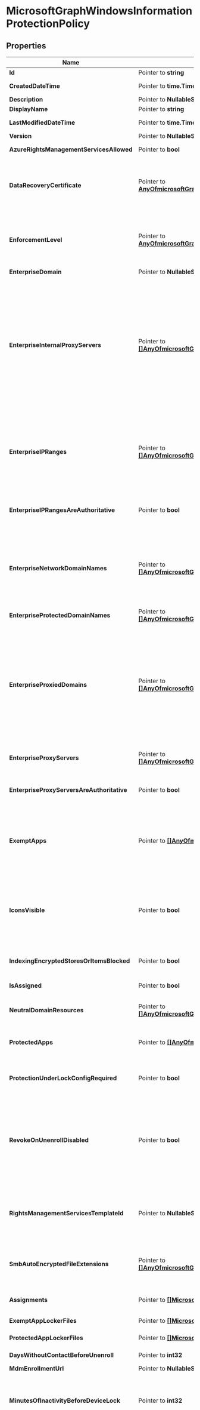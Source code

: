# MicrosoftGraphWindowsInformationProtectionPolicy

## Properties

Name | Type | Description | Notes
------------ | ------------- | ------------- | -------------
**Id** | Pointer to **string** | Read-only. | [optional] 
**CreatedDateTime** | Pointer to **time.Time** | The date and time the policy was created. | [optional] 
**Description** | Pointer to **NullableString** | The policy&#39;s description. | [optional] 
**DisplayName** | Pointer to **string** | Policy display name. | [optional] 
**LastModifiedDateTime** | Pointer to **time.Time** | Last time the policy was modified. | [optional] 
**Version** | Pointer to **NullableString** | Version of the entity. | [optional] 
**AzureRightsManagementServicesAllowed** | Pointer to **bool** | Specifies whether to allow Azure RMS encryption for WIP | [optional] 
**DataRecoveryCertificate** | Pointer to [**AnyOfmicrosoftGraphWindowsInformationProtectionDataRecoveryCertificate**](anyOf&lt;microsoft.graph.windowsInformationProtectionDataRecoveryCertificate&gt;.md) | Specifies a recovery certificate that can be used for data recovery of encrypted files. This is the same as the data recovery agent(DRA) certificate for encrypting file system(EFS) | [optional] 
**EnforcementLevel** | Pointer to [**AnyOfmicrosoftGraphWindowsInformationProtectionEnforcementLevel**](anyOf&lt;microsoft.graph.windowsInformationProtectionEnforcementLevel&gt;.md) | WIP enforcement level.See the Enum definition for supported values. Possible values are: noProtection, encryptAndAuditOnly, encryptAuditAndPrompt, encryptAuditAndBlock. | [optional] 
**EnterpriseDomain** | Pointer to **NullableString** | Primary enterprise domain | [optional] 
**EnterpriseInternalProxyServers** | Pointer to [**[]AnyOfmicrosoftGraphWindowsInformationProtectionResourceCollection**](AnyOfmicrosoftGraphWindowsInformationProtectionResourceCollection.md) | This is the comma-separated list of internal proxy servers. For example, &#39;157.54.14.28, 157.54.11.118, 10.202.14.167, 157.53.14.163, 157.69.210.59&#39;. These proxies have been configured by the admin to connect to specific resources on the Internet. They are considered to be enterprise network locations. The proxies are only leveraged in configuring the EnterpriseProxiedDomains policy to force traffic to the matched domains through these proxies | [optional] 
**EnterpriseIPRanges** | Pointer to [**[]AnyOfmicrosoftGraphWindowsInformationProtectionIPRangeCollection**](AnyOfmicrosoftGraphWindowsInformationProtectionIPRangeCollection.md) | Sets the enterprise IP ranges that define the computers in the enterprise network. Data that comes from those computers will be considered part of the enterprise and protected. These locations will be considered a safe destination for enterprise data to be shared to | [optional] 
**EnterpriseIPRangesAreAuthoritative** | Pointer to **bool** | Boolean value that tells the client to accept the configured list and not to use heuristics to attempt to find other subnets. Default is false | [optional] 
**EnterpriseNetworkDomainNames** | Pointer to [**[]AnyOfmicrosoftGraphWindowsInformationProtectionResourceCollection**](AnyOfmicrosoftGraphWindowsInformationProtectionResourceCollection.md) | This is the list of domains that comprise the boundaries of the enterprise. Data from one of these domains that is sent to a device will be considered enterprise data and protected These locations will be considered a safe destination for enterprise data to be shared to | [optional] 
**EnterpriseProtectedDomainNames** | Pointer to [**[]AnyOfmicrosoftGraphWindowsInformationProtectionResourceCollection**](AnyOfmicrosoftGraphWindowsInformationProtectionResourceCollection.md) | List of enterprise domains to be protected | [optional] 
**EnterpriseProxiedDomains** | Pointer to [**[]AnyOfmicrosoftGraphWindowsInformationProtectionProxiedDomainCollection**](AnyOfmicrosoftGraphWindowsInformationProtectionProxiedDomainCollection.md) | Contains a list of Enterprise resource domains hosted in the cloud that need to be protected. Connections to these resources are considered enterprise data. If a proxy is paired with a cloud resource, traffic to the cloud resource will be routed through the enterprise network via the denoted proxy server (on Port 80). A proxy server used for this purpose must also be configured using the EnterpriseInternalProxyServers policy | [optional] 
**EnterpriseProxyServers** | Pointer to [**[]AnyOfmicrosoftGraphWindowsInformationProtectionResourceCollection**](AnyOfmicrosoftGraphWindowsInformationProtectionResourceCollection.md) | This is a list of proxy servers. Any server not on this list is considered non-enterprise | [optional] 
**EnterpriseProxyServersAreAuthoritative** | Pointer to **bool** | Boolean value that tells the client to accept the configured list of proxies and not try to detect other work proxies. Default is false | [optional] 
**ExemptApps** | Pointer to [**[]AnyOfmicrosoftGraphWindowsInformationProtectionApp**](AnyOfmicrosoftGraphWindowsInformationProtectionApp.md) | Exempt applications can also access enterprise data, but the data handled by those applications are not protected. This is because some critical enterprise applications may have compatibility problems with encrypted data. | [optional] 
**IconsVisible** | Pointer to **bool** | Determines whether overlays are added to icons for WIP protected files in Explorer and enterprise only app tiles in the Start menu. Starting in Windows 10, version 1703 this setting also configures the visibility of the WIP icon in the title bar of a WIP-protected app | [optional] 
**IndexingEncryptedStoresOrItemsBlocked** | Pointer to **bool** | This switch is for the Windows Search Indexer, to allow or disallow indexing of items | [optional] 
**IsAssigned** | Pointer to **bool** | Indicates if the policy is deployed to any inclusion groups or not. | [optional] 
**NeutralDomainResources** | Pointer to [**[]AnyOfmicrosoftGraphWindowsInformationProtectionResourceCollection**](AnyOfmicrosoftGraphWindowsInformationProtectionResourceCollection.md) | List of domain names that can used for work or personal resource | [optional] 
**ProtectedApps** | Pointer to [**[]AnyOfmicrosoftGraphWindowsInformationProtectionApp**](AnyOfmicrosoftGraphWindowsInformationProtectionApp.md) | Protected applications can access enterprise data and the data handled by those applications are protected with encryption | [optional] 
**ProtectionUnderLockConfigRequired** | Pointer to **bool** | Specifies whether the protection under lock feature (also known as encrypt under pin) should be configured | [optional] 
**RevokeOnUnenrollDisabled** | Pointer to **bool** | This policy controls whether to revoke the WIP keys when a device unenrolls from the management service. If set to 1 (Don&#39;t revoke keys), the keys will not be revoked and the user will continue to have access to protected files after unenrollment. If the keys are not revoked, there will be no revoked file cleanup subsequently. | [optional] 
**RightsManagementServicesTemplateId** | Pointer to **NullableString** | TemplateID GUID to use for RMS encryption. The RMS template allows the IT admin to configure the details about who has access to RMS-protected file and how long they have access | [optional] 
**SmbAutoEncryptedFileExtensions** | Pointer to [**[]AnyOfmicrosoftGraphWindowsInformationProtectionResourceCollection**](AnyOfmicrosoftGraphWindowsInformationProtectionResourceCollection.md) | Specifies a list of file extensions, so that files with these extensions are encrypted when copying from an SMB share within the corporate boundary | [optional] 
**Assignments** | Pointer to [**[]MicrosoftGraphTargetedManagedAppPolicyAssignment**](MicrosoftGraphTargetedManagedAppPolicyAssignment.md) | Navigation property to list of security groups targeted for policy. | [optional] 
**ExemptAppLockerFiles** | Pointer to [**[]MicrosoftGraphWindowsInformationProtectionAppLockerFile**](MicrosoftGraphWindowsInformationProtectionAppLockerFile.md) | Another way to input exempt apps through xml files | [optional] 
**ProtectedAppLockerFiles** | Pointer to [**[]MicrosoftGraphWindowsInformationProtectionAppLockerFile**](MicrosoftGraphWindowsInformationProtectionAppLockerFile.md) | Another way to input protected apps through xml files | [optional] 
**DaysWithoutContactBeforeUnenroll** | Pointer to **int32** | Offline interval before app data is wiped (days) | [optional] 
**MdmEnrollmentUrl** | Pointer to **NullableString** | Enrollment url for the MDM | [optional] 
**MinutesOfInactivityBeforeDeviceLock** | Pointer to **int32** | Specifies the maximum amount of time (in minutes) allowed after the device is idle that will cause the device to become PIN or password locked.   Range is an integer X where 0 &lt;&#x3D; X &lt;&#x3D; 999. | [optional] 
**NumberOfPastPinsRemembered** | Pointer to **int32** | Integer value that specifies the number of past PINs that can be associated to a user account that can&#39;t be reused. The largest number you can configure for this policy setting is 50. The lowest number you can configure for this policy setting is 0. If this policy is set to 0, then storage of previous PINs is not required. This node was added in Windows 10, version 1511. Default is 0. | [optional] 
**PasswordMaximumAttemptCount** | Pointer to **int32** | The number of authentication failures allowed before the device will be wiped. A value of 0 disables device wipe functionality. Range is an integer X where 4 &lt;&#x3D; X &lt;&#x3D; 16 for desktop and 0 &lt;&#x3D; X &lt;&#x3D; 999 for mobile devices. | [optional] 
**PinExpirationDays** | Pointer to **int32** | Integer value specifies the period of time (in days) that a PIN can be used before the system requires the user to change it. The largest number you can configure for this policy setting is 730. The lowest number you can configure for this policy setting is 0. If this policy is set to 0, then the user&#39;s PIN will never expire. This node was added in Windows 10, version 1511. Default is 0. | [optional] 
**PinLowercaseLetters** | Pointer to [**AnyOfmicrosoftGraphWindowsInformationProtectionPinCharacterRequirements**](anyOf&lt;microsoft.graph.windowsInformationProtectionPinCharacterRequirements&gt;.md) | Integer value that configures the use of lowercase letters in the Windows Hello for Business PIN. Default is NotAllow. Possible values are: notAllow, requireAtLeastOne, allow. | [optional] 
**PinMinimumLength** | Pointer to **int32** | Integer value that sets the minimum number of characters required for the PIN. Default value is 4. The lowest number you can configure for this policy setting is 4. The largest number you can configure must be less than the number configured in the Maximum PIN length policy setting or the number 127, whichever is the lowest. | [optional] 
**PinSpecialCharacters** | Pointer to [**AnyOfmicrosoftGraphWindowsInformationProtectionPinCharacterRequirements**](anyOf&lt;microsoft.graph.windowsInformationProtectionPinCharacterRequirements&gt;.md) | Integer value that configures the use of special characters in the Windows Hello for Business PIN. Valid special characters for Windows Hello for Business PIN gestures include: ! &#39; # $ % &amp; &#39; ( )  + , - . / : ; &lt; &#x3D; &gt; ? @ [ / ] ^  &#x60; { | [optional] 
**PinUppercaseLetters** | Pointer to [**AnyOfmicrosoftGraphWindowsInformationProtectionPinCharacterRequirements**](anyOf&lt;microsoft.graph.windowsInformationProtectionPinCharacterRequirements&gt;.md) | Integer value that configures the use of uppercase letters in the Windows Hello for Business PIN. Default is NotAllow. Possible values are: notAllow, requireAtLeastOne, allow. | [optional] 
**RevokeOnMdmHandoffDisabled** | Pointer to **bool** | New property in RS2, pending documentation | [optional] 
**WindowsHelloForBusinessBlocked** | Pointer to **bool** | Boolean value that sets Windows Hello for Business as a method for signing into Windows. | [optional] 

## Methods

### NewMicrosoftGraphWindowsInformationProtectionPolicy

`func NewMicrosoftGraphWindowsInformationProtectionPolicy() *MicrosoftGraphWindowsInformationProtectionPolicy`

NewMicrosoftGraphWindowsInformationProtectionPolicy instantiates a new MicrosoftGraphWindowsInformationProtectionPolicy object
This constructor will assign default values to properties that have it defined,
and makes sure properties required by API are set, but the set of arguments
will change when the set of required properties is changed

### NewMicrosoftGraphWindowsInformationProtectionPolicyWithDefaults

`func NewMicrosoftGraphWindowsInformationProtectionPolicyWithDefaults() *MicrosoftGraphWindowsInformationProtectionPolicy`

NewMicrosoftGraphWindowsInformationProtectionPolicyWithDefaults instantiates a new MicrosoftGraphWindowsInformationProtectionPolicy object
This constructor will only assign default values to properties that have it defined,
but it doesn't guarantee that properties required by API are set

### GetId

`func (o *MicrosoftGraphWindowsInformationProtectionPolicy) GetId() string`

GetId returns the Id field if non-nil, zero value otherwise.

### GetIdOk

`func (o *MicrosoftGraphWindowsInformationProtectionPolicy) GetIdOk() (*string, bool)`

GetIdOk returns a tuple with the Id field if it's non-nil, zero value otherwise
and a boolean to check if the value has been set.

### SetId

`func (o *MicrosoftGraphWindowsInformationProtectionPolicy) SetId(v string)`

SetId sets Id field to given value.

### HasId

`func (o *MicrosoftGraphWindowsInformationProtectionPolicy) HasId() bool`

HasId returns a boolean if a field has been set.

### GetCreatedDateTime

`func (o *MicrosoftGraphWindowsInformationProtectionPolicy) GetCreatedDateTime() time.Time`

GetCreatedDateTime returns the CreatedDateTime field if non-nil, zero value otherwise.

### GetCreatedDateTimeOk

`func (o *MicrosoftGraphWindowsInformationProtectionPolicy) GetCreatedDateTimeOk() (*time.Time, bool)`

GetCreatedDateTimeOk returns a tuple with the CreatedDateTime field if it's non-nil, zero value otherwise
and a boolean to check if the value has been set.

### SetCreatedDateTime

`func (o *MicrosoftGraphWindowsInformationProtectionPolicy) SetCreatedDateTime(v time.Time)`

SetCreatedDateTime sets CreatedDateTime field to given value.

### HasCreatedDateTime

`func (o *MicrosoftGraphWindowsInformationProtectionPolicy) HasCreatedDateTime() bool`

HasCreatedDateTime returns a boolean if a field has been set.

### GetDescription

`func (o *MicrosoftGraphWindowsInformationProtectionPolicy) GetDescription() string`

GetDescription returns the Description field if non-nil, zero value otherwise.

### GetDescriptionOk

`func (o *MicrosoftGraphWindowsInformationProtectionPolicy) GetDescriptionOk() (*string, bool)`

GetDescriptionOk returns a tuple with the Description field if it's non-nil, zero value otherwise
and a boolean to check if the value has been set.

### SetDescription

`func (o *MicrosoftGraphWindowsInformationProtectionPolicy) SetDescription(v string)`

SetDescription sets Description field to given value.

### HasDescription

`func (o *MicrosoftGraphWindowsInformationProtectionPolicy) HasDescription() bool`

HasDescription returns a boolean if a field has been set.

### SetDescriptionNil

`func (o *MicrosoftGraphWindowsInformationProtectionPolicy) SetDescriptionNil(b bool)`

 SetDescriptionNil sets the value for Description to be an explicit nil

### UnsetDescription
`func (o *MicrosoftGraphWindowsInformationProtectionPolicy) UnsetDescription()`

UnsetDescription ensures that no value is present for Description, not even an explicit nil
### GetDisplayName

`func (o *MicrosoftGraphWindowsInformationProtectionPolicy) GetDisplayName() string`

GetDisplayName returns the DisplayName field if non-nil, zero value otherwise.

### GetDisplayNameOk

`func (o *MicrosoftGraphWindowsInformationProtectionPolicy) GetDisplayNameOk() (*string, bool)`

GetDisplayNameOk returns a tuple with the DisplayName field if it's non-nil, zero value otherwise
and a boolean to check if the value has been set.

### SetDisplayName

`func (o *MicrosoftGraphWindowsInformationProtectionPolicy) SetDisplayName(v string)`

SetDisplayName sets DisplayName field to given value.

### HasDisplayName

`func (o *MicrosoftGraphWindowsInformationProtectionPolicy) HasDisplayName() bool`

HasDisplayName returns a boolean if a field has been set.

### GetLastModifiedDateTime

`func (o *MicrosoftGraphWindowsInformationProtectionPolicy) GetLastModifiedDateTime() time.Time`

GetLastModifiedDateTime returns the LastModifiedDateTime field if non-nil, zero value otherwise.

### GetLastModifiedDateTimeOk

`func (o *MicrosoftGraphWindowsInformationProtectionPolicy) GetLastModifiedDateTimeOk() (*time.Time, bool)`

GetLastModifiedDateTimeOk returns a tuple with the LastModifiedDateTime field if it's non-nil, zero value otherwise
and a boolean to check if the value has been set.

### SetLastModifiedDateTime

`func (o *MicrosoftGraphWindowsInformationProtectionPolicy) SetLastModifiedDateTime(v time.Time)`

SetLastModifiedDateTime sets LastModifiedDateTime field to given value.

### HasLastModifiedDateTime

`func (o *MicrosoftGraphWindowsInformationProtectionPolicy) HasLastModifiedDateTime() bool`

HasLastModifiedDateTime returns a boolean if a field has been set.

### GetVersion

`func (o *MicrosoftGraphWindowsInformationProtectionPolicy) GetVersion() string`

GetVersion returns the Version field if non-nil, zero value otherwise.

### GetVersionOk

`func (o *MicrosoftGraphWindowsInformationProtectionPolicy) GetVersionOk() (*string, bool)`

GetVersionOk returns a tuple with the Version field if it's non-nil, zero value otherwise
and a boolean to check if the value has been set.

### SetVersion

`func (o *MicrosoftGraphWindowsInformationProtectionPolicy) SetVersion(v string)`

SetVersion sets Version field to given value.

### HasVersion

`func (o *MicrosoftGraphWindowsInformationProtectionPolicy) HasVersion() bool`

HasVersion returns a boolean if a field has been set.

### SetVersionNil

`func (o *MicrosoftGraphWindowsInformationProtectionPolicy) SetVersionNil(b bool)`

 SetVersionNil sets the value for Version to be an explicit nil

### UnsetVersion
`func (o *MicrosoftGraphWindowsInformationProtectionPolicy) UnsetVersion()`

UnsetVersion ensures that no value is present for Version, not even an explicit nil
### GetAzureRightsManagementServicesAllowed

`func (o *MicrosoftGraphWindowsInformationProtectionPolicy) GetAzureRightsManagementServicesAllowed() bool`

GetAzureRightsManagementServicesAllowed returns the AzureRightsManagementServicesAllowed field if non-nil, zero value otherwise.

### GetAzureRightsManagementServicesAllowedOk

`func (o *MicrosoftGraphWindowsInformationProtectionPolicy) GetAzureRightsManagementServicesAllowedOk() (*bool, bool)`

GetAzureRightsManagementServicesAllowedOk returns a tuple with the AzureRightsManagementServicesAllowed field if it's non-nil, zero value otherwise
and a boolean to check if the value has been set.

### SetAzureRightsManagementServicesAllowed

`func (o *MicrosoftGraphWindowsInformationProtectionPolicy) SetAzureRightsManagementServicesAllowed(v bool)`

SetAzureRightsManagementServicesAllowed sets AzureRightsManagementServicesAllowed field to given value.

### HasAzureRightsManagementServicesAllowed

`func (o *MicrosoftGraphWindowsInformationProtectionPolicy) HasAzureRightsManagementServicesAllowed() bool`

HasAzureRightsManagementServicesAllowed returns a boolean if a field has been set.

### GetDataRecoveryCertificate

`func (o *MicrosoftGraphWindowsInformationProtectionPolicy) GetDataRecoveryCertificate() AnyOfmicrosoftGraphWindowsInformationProtectionDataRecoveryCertificate`

GetDataRecoveryCertificate returns the DataRecoveryCertificate field if non-nil, zero value otherwise.

### GetDataRecoveryCertificateOk

`func (o *MicrosoftGraphWindowsInformationProtectionPolicy) GetDataRecoveryCertificateOk() (*AnyOfmicrosoftGraphWindowsInformationProtectionDataRecoveryCertificate, bool)`

GetDataRecoveryCertificateOk returns a tuple with the DataRecoveryCertificate field if it's non-nil, zero value otherwise
and a boolean to check if the value has been set.

### SetDataRecoveryCertificate

`func (o *MicrosoftGraphWindowsInformationProtectionPolicy) SetDataRecoveryCertificate(v AnyOfmicrosoftGraphWindowsInformationProtectionDataRecoveryCertificate)`

SetDataRecoveryCertificate sets DataRecoveryCertificate field to given value.

### HasDataRecoveryCertificate

`func (o *MicrosoftGraphWindowsInformationProtectionPolicy) HasDataRecoveryCertificate() bool`

HasDataRecoveryCertificate returns a boolean if a field has been set.

### SetDataRecoveryCertificateNil

`func (o *MicrosoftGraphWindowsInformationProtectionPolicy) SetDataRecoveryCertificateNil(b bool)`

 SetDataRecoveryCertificateNil sets the value for DataRecoveryCertificate to be an explicit nil

### UnsetDataRecoveryCertificate
`func (o *MicrosoftGraphWindowsInformationProtectionPolicy) UnsetDataRecoveryCertificate()`

UnsetDataRecoveryCertificate ensures that no value is present for DataRecoveryCertificate, not even an explicit nil
### GetEnforcementLevel

`func (o *MicrosoftGraphWindowsInformationProtectionPolicy) GetEnforcementLevel() AnyOfmicrosoftGraphWindowsInformationProtectionEnforcementLevel`

GetEnforcementLevel returns the EnforcementLevel field if non-nil, zero value otherwise.

### GetEnforcementLevelOk

`func (o *MicrosoftGraphWindowsInformationProtectionPolicy) GetEnforcementLevelOk() (*AnyOfmicrosoftGraphWindowsInformationProtectionEnforcementLevel, bool)`

GetEnforcementLevelOk returns a tuple with the EnforcementLevel field if it's non-nil, zero value otherwise
and a boolean to check if the value has been set.

### SetEnforcementLevel

`func (o *MicrosoftGraphWindowsInformationProtectionPolicy) SetEnforcementLevel(v AnyOfmicrosoftGraphWindowsInformationProtectionEnforcementLevel)`

SetEnforcementLevel sets EnforcementLevel field to given value.

### HasEnforcementLevel

`func (o *MicrosoftGraphWindowsInformationProtectionPolicy) HasEnforcementLevel() bool`

HasEnforcementLevel returns a boolean if a field has been set.

### SetEnforcementLevelNil

`func (o *MicrosoftGraphWindowsInformationProtectionPolicy) SetEnforcementLevelNil(b bool)`

 SetEnforcementLevelNil sets the value for EnforcementLevel to be an explicit nil

### UnsetEnforcementLevel
`func (o *MicrosoftGraphWindowsInformationProtectionPolicy) UnsetEnforcementLevel()`

UnsetEnforcementLevel ensures that no value is present for EnforcementLevel, not even an explicit nil
### GetEnterpriseDomain

`func (o *MicrosoftGraphWindowsInformationProtectionPolicy) GetEnterpriseDomain() string`

GetEnterpriseDomain returns the EnterpriseDomain field if non-nil, zero value otherwise.

### GetEnterpriseDomainOk

`func (o *MicrosoftGraphWindowsInformationProtectionPolicy) GetEnterpriseDomainOk() (*string, bool)`

GetEnterpriseDomainOk returns a tuple with the EnterpriseDomain field if it's non-nil, zero value otherwise
and a boolean to check if the value has been set.

### SetEnterpriseDomain

`func (o *MicrosoftGraphWindowsInformationProtectionPolicy) SetEnterpriseDomain(v string)`

SetEnterpriseDomain sets EnterpriseDomain field to given value.

### HasEnterpriseDomain

`func (o *MicrosoftGraphWindowsInformationProtectionPolicy) HasEnterpriseDomain() bool`

HasEnterpriseDomain returns a boolean if a field has been set.

### SetEnterpriseDomainNil

`func (o *MicrosoftGraphWindowsInformationProtectionPolicy) SetEnterpriseDomainNil(b bool)`

 SetEnterpriseDomainNil sets the value for EnterpriseDomain to be an explicit nil

### UnsetEnterpriseDomain
`func (o *MicrosoftGraphWindowsInformationProtectionPolicy) UnsetEnterpriseDomain()`

UnsetEnterpriseDomain ensures that no value is present for EnterpriseDomain, not even an explicit nil
### GetEnterpriseInternalProxyServers

`func (o *MicrosoftGraphWindowsInformationProtectionPolicy) GetEnterpriseInternalProxyServers() []*AnyOfmicrosoftGraphWindowsInformationProtectionResourceCollection`

GetEnterpriseInternalProxyServers returns the EnterpriseInternalProxyServers field if non-nil, zero value otherwise.

### GetEnterpriseInternalProxyServersOk

`func (o *MicrosoftGraphWindowsInformationProtectionPolicy) GetEnterpriseInternalProxyServersOk() (*[]*AnyOfmicrosoftGraphWindowsInformationProtectionResourceCollection, bool)`

GetEnterpriseInternalProxyServersOk returns a tuple with the EnterpriseInternalProxyServers field if it's non-nil, zero value otherwise
and a boolean to check if the value has been set.

### SetEnterpriseInternalProxyServers

`func (o *MicrosoftGraphWindowsInformationProtectionPolicy) SetEnterpriseInternalProxyServers(v []*AnyOfmicrosoftGraphWindowsInformationProtectionResourceCollection)`

SetEnterpriseInternalProxyServers sets EnterpriseInternalProxyServers field to given value.

### HasEnterpriseInternalProxyServers

`func (o *MicrosoftGraphWindowsInformationProtectionPolicy) HasEnterpriseInternalProxyServers() bool`

HasEnterpriseInternalProxyServers returns a boolean if a field has been set.

### GetEnterpriseIPRanges

`func (o *MicrosoftGraphWindowsInformationProtectionPolicy) GetEnterpriseIPRanges() []*AnyOfmicrosoftGraphWindowsInformationProtectionIPRangeCollection`

GetEnterpriseIPRanges returns the EnterpriseIPRanges field if non-nil, zero value otherwise.

### GetEnterpriseIPRangesOk

`func (o *MicrosoftGraphWindowsInformationProtectionPolicy) GetEnterpriseIPRangesOk() (*[]*AnyOfmicrosoftGraphWindowsInformationProtectionIPRangeCollection, bool)`

GetEnterpriseIPRangesOk returns a tuple with the EnterpriseIPRanges field if it's non-nil, zero value otherwise
and a boolean to check if the value has been set.

### SetEnterpriseIPRanges

`func (o *MicrosoftGraphWindowsInformationProtectionPolicy) SetEnterpriseIPRanges(v []*AnyOfmicrosoftGraphWindowsInformationProtectionIPRangeCollection)`

SetEnterpriseIPRanges sets EnterpriseIPRanges field to given value.

### HasEnterpriseIPRanges

`func (o *MicrosoftGraphWindowsInformationProtectionPolicy) HasEnterpriseIPRanges() bool`

HasEnterpriseIPRanges returns a boolean if a field has been set.

### GetEnterpriseIPRangesAreAuthoritative

`func (o *MicrosoftGraphWindowsInformationProtectionPolicy) GetEnterpriseIPRangesAreAuthoritative() bool`

GetEnterpriseIPRangesAreAuthoritative returns the EnterpriseIPRangesAreAuthoritative field if non-nil, zero value otherwise.

### GetEnterpriseIPRangesAreAuthoritativeOk

`func (o *MicrosoftGraphWindowsInformationProtectionPolicy) GetEnterpriseIPRangesAreAuthoritativeOk() (*bool, bool)`

GetEnterpriseIPRangesAreAuthoritativeOk returns a tuple with the EnterpriseIPRangesAreAuthoritative field if it's non-nil, zero value otherwise
and a boolean to check if the value has been set.

### SetEnterpriseIPRangesAreAuthoritative

`func (o *MicrosoftGraphWindowsInformationProtectionPolicy) SetEnterpriseIPRangesAreAuthoritative(v bool)`

SetEnterpriseIPRangesAreAuthoritative sets EnterpriseIPRangesAreAuthoritative field to given value.

### HasEnterpriseIPRangesAreAuthoritative

`func (o *MicrosoftGraphWindowsInformationProtectionPolicy) HasEnterpriseIPRangesAreAuthoritative() bool`

HasEnterpriseIPRangesAreAuthoritative returns a boolean if a field has been set.

### GetEnterpriseNetworkDomainNames

`func (o *MicrosoftGraphWindowsInformationProtectionPolicy) GetEnterpriseNetworkDomainNames() []*AnyOfmicrosoftGraphWindowsInformationProtectionResourceCollection`

GetEnterpriseNetworkDomainNames returns the EnterpriseNetworkDomainNames field if non-nil, zero value otherwise.

### GetEnterpriseNetworkDomainNamesOk

`func (o *MicrosoftGraphWindowsInformationProtectionPolicy) GetEnterpriseNetworkDomainNamesOk() (*[]*AnyOfmicrosoftGraphWindowsInformationProtectionResourceCollection, bool)`

GetEnterpriseNetworkDomainNamesOk returns a tuple with the EnterpriseNetworkDomainNames field if it's non-nil, zero value otherwise
and a boolean to check if the value has been set.

### SetEnterpriseNetworkDomainNames

`func (o *MicrosoftGraphWindowsInformationProtectionPolicy) SetEnterpriseNetworkDomainNames(v []*AnyOfmicrosoftGraphWindowsInformationProtectionResourceCollection)`

SetEnterpriseNetworkDomainNames sets EnterpriseNetworkDomainNames field to given value.

### HasEnterpriseNetworkDomainNames

`func (o *MicrosoftGraphWindowsInformationProtectionPolicy) HasEnterpriseNetworkDomainNames() bool`

HasEnterpriseNetworkDomainNames returns a boolean if a field has been set.

### GetEnterpriseProtectedDomainNames

`func (o *MicrosoftGraphWindowsInformationProtectionPolicy) GetEnterpriseProtectedDomainNames() []*AnyOfmicrosoftGraphWindowsInformationProtectionResourceCollection`

GetEnterpriseProtectedDomainNames returns the EnterpriseProtectedDomainNames field if non-nil, zero value otherwise.

### GetEnterpriseProtectedDomainNamesOk

`func (o *MicrosoftGraphWindowsInformationProtectionPolicy) GetEnterpriseProtectedDomainNamesOk() (*[]*AnyOfmicrosoftGraphWindowsInformationProtectionResourceCollection, bool)`

GetEnterpriseProtectedDomainNamesOk returns a tuple with the EnterpriseProtectedDomainNames field if it's non-nil, zero value otherwise
and a boolean to check if the value has been set.

### SetEnterpriseProtectedDomainNames

`func (o *MicrosoftGraphWindowsInformationProtectionPolicy) SetEnterpriseProtectedDomainNames(v []*AnyOfmicrosoftGraphWindowsInformationProtectionResourceCollection)`

SetEnterpriseProtectedDomainNames sets EnterpriseProtectedDomainNames field to given value.

### HasEnterpriseProtectedDomainNames

`func (o *MicrosoftGraphWindowsInformationProtectionPolicy) HasEnterpriseProtectedDomainNames() bool`

HasEnterpriseProtectedDomainNames returns a boolean if a field has been set.

### GetEnterpriseProxiedDomains

`func (o *MicrosoftGraphWindowsInformationProtectionPolicy) GetEnterpriseProxiedDomains() []*AnyOfmicrosoftGraphWindowsInformationProtectionProxiedDomainCollection`

GetEnterpriseProxiedDomains returns the EnterpriseProxiedDomains field if non-nil, zero value otherwise.

### GetEnterpriseProxiedDomainsOk

`func (o *MicrosoftGraphWindowsInformationProtectionPolicy) GetEnterpriseProxiedDomainsOk() (*[]*AnyOfmicrosoftGraphWindowsInformationProtectionProxiedDomainCollection, bool)`

GetEnterpriseProxiedDomainsOk returns a tuple with the EnterpriseProxiedDomains field if it's non-nil, zero value otherwise
and a boolean to check if the value has been set.

### SetEnterpriseProxiedDomains

`func (o *MicrosoftGraphWindowsInformationProtectionPolicy) SetEnterpriseProxiedDomains(v []*AnyOfmicrosoftGraphWindowsInformationProtectionProxiedDomainCollection)`

SetEnterpriseProxiedDomains sets EnterpriseProxiedDomains field to given value.

### HasEnterpriseProxiedDomains

`func (o *MicrosoftGraphWindowsInformationProtectionPolicy) HasEnterpriseProxiedDomains() bool`

HasEnterpriseProxiedDomains returns a boolean if a field has been set.

### GetEnterpriseProxyServers

`func (o *MicrosoftGraphWindowsInformationProtectionPolicy) GetEnterpriseProxyServers() []*AnyOfmicrosoftGraphWindowsInformationProtectionResourceCollection`

GetEnterpriseProxyServers returns the EnterpriseProxyServers field if non-nil, zero value otherwise.

### GetEnterpriseProxyServersOk

`func (o *MicrosoftGraphWindowsInformationProtectionPolicy) GetEnterpriseProxyServersOk() (*[]*AnyOfmicrosoftGraphWindowsInformationProtectionResourceCollection, bool)`

GetEnterpriseProxyServersOk returns a tuple with the EnterpriseProxyServers field if it's non-nil, zero value otherwise
and a boolean to check if the value has been set.

### SetEnterpriseProxyServers

`func (o *MicrosoftGraphWindowsInformationProtectionPolicy) SetEnterpriseProxyServers(v []*AnyOfmicrosoftGraphWindowsInformationProtectionResourceCollection)`

SetEnterpriseProxyServers sets EnterpriseProxyServers field to given value.

### HasEnterpriseProxyServers

`func (o *MicrosoftGraphWindowsInformationProtectionPolicy) HasEnterpriseProxyServers() bool`

HasEnterpriseProxyServers returns a boolean if a field has been set.

### GetEnterpriseProxyServersAreAuthoritative

`func (o *MicrosoftGraphWindowsInformationProtectionPolicy) GetEnterpriseProxyServersAreAuthoritative() bool`

GetEnterpriseProxyServersAreAuthoritative returns the EnterpriseProxyServersAreAuthoritative field if non-nil, zero value otherwise.

### GetEnterpriseProxyServersAreAuthoritativeOk

`func (o *MicrosoftGraphWindowsInformationProtectionPolicy) GetEnterpriseProxyServersAreAuthoritativeOk() (*bool, bool)`

GetEnterpriseProxyServersAreAuthoritativeOk returns a tuple with the EnterpriseProxyServersAreAuthoritative field if it's non-nil, zero value otherwise
and a boolean to check if the value has been set.

### SetEnterpriseProxyServersAreAuthoritative

`func (o *MicrosoftGraphWindowsInformationProtectionPolicy) SetEnterpriseProxyServersAreAuthoritative(v bool)`

SetEnterpriseProxyServersAreAuthoritative sets EnterpriseProxyServersAreAuthoritative field to given value.

### HasEnterpriseProxyServersAreAuthoritative

`func (o *MicrosoftGraphWindowsInformationProtectionPolicy) HasEnterpriseProxyServersAreAuthoritative() bool`

HasEnterpriseProxyServersAreAuthoritative returns a boolean if a field has been set.

### GetExemptApps

`func (o *MicrosoftGraphWindowsInformationProtectionPolicy) GetExemptApps() []*AnyOfmicrosoftGraphWindowsInformationProtectionApp`

GetExemptApps returns the ExemptApps field if non-nil, zero value otherwise.

### GetExemptAppsOk

`func (o *MicrosoftGraphWindowsInformationProtectionPolicy) GetExemptAppsOk() (*[]*AnyOfmicrosoftGraphWindowsInformationProtectionApp, bool)`

GetExemptAppsOk returns a tuple with the ExemptApps field if it's non-nil, zero value otherwise
and a boolean to check if the value has been set.

### SetExemptApps

`func (o *MicrosoftGraphWindowsInformationProtectionPolicy) SetExemptApps(v []*AnyOfmicrosoftGraphWindowsInformationProtectionApp)`

SetExemptApps sets ExemptApps field to given value.

### HasExemptApps

`func (o *MicrosoftGraphWindowsInformationProtectionPolicy) HasExemptApps() bool`

HasExemptApps returns a boolean if a field has been set.

### GetIconsVisible

`func (o *MicrosoftGraphWindowsInformationProtectionPolicy) GetIconsVisible() bool`

GetIconsVisible returns the IconsVisible field if non-nil, zero value otherwise.

### GetIconsVisibleOk

`func (o *MicrosoftGraphWindowsInformationProtectionPolicy) GetIconsVisibleOk() (*bool, bool)`

GetIconsVisibleOk returns a tuple with the IconsVisible field if it's non-nil, zero value otherwise
and a boolean to check if the value has been set.

### SetIconsVisible

`func (o *MicrosoftGraphWindowsInformationProtectionPolicy) SetIconsVisible(v bool)`

SetIconsVisible sets IconsVisible field to given value.

### HasIconsVisible

`func (o *MicrosoftGraphWindowsInformationProtectionPolicy) HasIconsVisible() bool`

HasIconsVisible returns a boolean if a field has been set.

### GetIndexingEncryptedStoresOrItemsBlocked

`func (o *MicrosoftGraphWindowsInformationProtectionPolicy) GetIndexingEncryptedStoresOrItemsBlocked() bool`

GetIndexingEncryptedStoresOrItemsBlocked returns the IndexingEncryptedStoresOrItemsBlocked field if non-nil, zero value otherwise.

### GetIndexingEncryptedStoresOrItemsBlockedOk

`func (o *MicrosoftGraphWindowsInformationProtectionPolicy) GetIndexingEncryptedStoresOrItemsBlockedOk() (*bool, bool)`

GetIndexingEncryptedStoresOrItemsBlockedOk returns a tuple with the IndexingEncryptedStoresOrItemsBlocked field if it's non-nil, zero value otherwise
and a boolean to check if the value has been set.

### SetIndexingEncryptedStoresOrItemsBlocked

`func (o *MicrosoftGraphWindowsInformationProtectionPolicy) SetIndexingEncryptedStoresOrItemsBlocked(v bool)`

SetIndexingEncryptedStoresOrItemsBlocked sets IndexingEncryptedStoresOrItemsBlocked field to given value.

### HasIndexingEncryptedStoresOrItemsBlocked

`func (o *MicrosoftGraphWindowsInformationProtectionPolicy) HasIndexingEncryptedStoresOrItemsBlocked() bool`

HasIndexingEncryptedStoresOrItemsBlocked returns a boolean if a field has been set.

### GetIsAssigned

`func (o *MicrosoftGraphWindowsInformationProtectionPolicy) GetIsAssigned() bool`

GetIsAssigned returns the IsAssigned field if non-nil, zero value otherwise.

### GetIsAssignedOk

`func (o *MicrosoftGraphWindowsInformationProtectionPolicy) GetIsAssignedOk() (*bool, bool)`

GetIsAssignedOk returns a tuple with the IsAssigned field if it's non-nil, zero value otherwise
and a boolean to check if the value has been set.

### SetIsAssigned

`func (o *MicrosoftGraphWindowsInformationProtectionPolicy) SetIsAssigned(v bool)`

SetIsAssigned sets IsAssigned field to given value.

### HasIsAssigned

`func (o *MicrosoftGraphWindowsInformationProtectionPolicy) HasIsAssigned() bool`

HasIsAssigned returns a boolean if a field has been set.

### GetNeutralDomainResources

`func (o *MicrosoftGraphWindowsInformationProtectionPolicy) GetNeutralDomainResources() []*AnyOfmicrosoftGraphWindowsInformationProtectionResourceCollection`

GetNeutralDomainResources returns the NeutralDomainResources field if non-nil, zero value otherwise.

### GetNeutralDomainResourcesOk

`func (o *MicrosoftGraphWindowsInformationProtectionPolicy) GetNeutralDomainResourcesOk() (*[]*AnyOfmicrosoftGraphWindowsInformationProtectionResourceCollection, bool)`

GetNeutralDomainResourcesOk returns a tuple with the NeutralDomainResources field if it's non-nil, zero value otherwise
and a boolean to check if the value has been set.

### SetNeutralDomainResources

`func (o *MicrosoftGraphWindowsInformationProtectionPolicy) SetNeutralDomainResources(v []*AnyOfmicrosoftGraphWindowsInformationProtectionResourceCollection)`

SetNeutralDomainResources sets NeutralDomainResources field to given value.

### HasNeutralDomainResources

`func (o *MicrosoftGraphWindowsInformationProtectionPolicy) HasNeutralDomainResources() bool`

HasNeutralDomainResources returns a boolean if a field has been set.

### GetProtectedApps

`func (o *MicrosoftGraphWindowsInformationProtectionPolicy) GetProtectedApps() []*AnyOfmicrosoftGraphWindowsInformationProtectionApp`

GetProtectedApps returns the ProtectedApps field if non-nil, zero value otherwise.

### GetProtectedAppsOk

`func (o *MicrosoftGraphWindowsInformationProtectionPolicy) GetProtectedAppsOk() (*[]*AnyOfmicrosoftGraphWindowsInformationProtectionApp, bool)`

GetProtectedAppsOk returns a tuple with the ProtectedApps field if it's non-nil, zero value otherwise
and a boolean to check if the value has been set.

### SetProtectedApps

`func (o *MicrosoftGraphWindowsInformationProtectionPolicy) SetProtectedApps(v []*AnyOfmicrosoftGraphWindowsInformationProtectionApp)`

SetProtectedApps sets ProtectedApps field to given value.

### HasProtectedApps

`func (o *MicrosoftGraphWindowsInformationProtectionPolicy) HasProtectedApps() bool`

HasProtectedApps returns a boolean if a field has been set.

### GetProtectionUnderLockConfigRequired

`func (o *MicrosoftGraphWindowsInformationProtectionPolicy) GetProtectionUnderLockConfigRequired() bool`

GetProtectionUnderLockConfigRequired returns the ProtectionUnderLockConfigRequired field if non-nil, zero value otherwise.

### GetProtectionUnderLockConfigRequiredOk

`func (o *MicrosoftGraphWindowsInformationProtectionPolicy) GetProtectionUnderLockConfigRequiredOk() (*bool, bool)`

GetProtectionUnderLockConfigRequiredOk returns a tuple with the ProtectionUnderLockConfigRequired field if it's non-nil, zero value otherwise
and a boolean to check if the value has been set.

### SetProtectionUnderLockConfigRequired

`func (o *MicrosoftGraphWindowsInformationProtectionPolicy) SetProtectionUnderLockConfigRequired(v bool)`

SetProtectionUnderLockConfigRequired sets ProtectionUnderLockConfigRequired field to given value.

### HasProtectionUnderLockConfigRequired

`func (o *MicrosoftGraphWindowsInformationProtectionPolicy) HasProtectionUnderLockConfigRequired() bool`

HasProtectionUnderLockConfigRequired returns a boolean if a field has been set.

### GetRevokeOnUnenrollDisabled

`func (o *MicrosoftGraphWindowsInformationProtectionPolicy) GetRevokeOnUnenrollDisabled() bool`

GetRevokeOnUnenrollDisabled returns the RevokeOnUnenrollDisabled field if non-nil, zero value otherwise.

### GetRevokeOnUnenrollDisabledOk

`func (o *MicrosoftGraphWindowsInformationProtectionPolicy) GetRevokeOnUnenrollDisabledOk() (*bool, bool)`

GetRevokeOnUnenrollDisabledOk returns a tuple with the RevokeOnUnenrollDisabled field if it's non-nil, zero value otherwise
and a boolean to check if the value has been set.

### SetRevokeOnUnenrollDisabled

`func (o *MicrosoftGraphWindowsInformationProtectionPolicy) SetRevokeOnUnenrollDisabled(v bool)`

SetRevokeOnUnenrollDisabled sets RevokeOnUnenrollDisabled field to given value.

### HasRevokeOnUnenrollDisabled

`func (o *MicrosoftGraphWindowsInformationProtectionPolicy) HasRevokeOnUnenrollDisabled() bool`

HasRevokeOnUnenrollDisabled returns a boolean if a field has been set.

### GetRightsManagementServicesTemplateId

`func (o *MicrosoftGraphWindowsInformationProtectionPolicy) GetRightsManagementServicesTemplateId() string`

GetRightsManagementServicesTemplateId returns the RightsManagementServicesTemplateId field if non-nil, zero value otherwise.

### GetRightsManagementServicesTemplateIdOk

`func (o *MicrosoftGraphWindowsInformationProtectionPolicy) GetRightsManagementServicesTemplateIdOk() (*string, bool)`

GetRightsManagementServicesTemplateIdOk returns a tuple with the RightsManagementServicesTemplateId field if it's non-nil, zero value otherwise
and a boolean to check if the value has been set.

### SetRightsManagementServicesTemplateId

`func (o *MicrosoftGraphWindowsInformationProtectionPolicy) SetRightsManagementServicesTemplateId(v string)`

SetRightsManagementServicesTemplateId sets RightsManagementServicesTemplateId field to given value.

### HasRightsManagementServicesTemplateId

`func (o *MicrosoftGraphWindowsInformationProtectionPolicy) HasRightsManagementServicesTemplateId() bool`

HasRightsManagementServicesTemplateId returns a boolean if a field has been set.

### SetRightsManagementServicesTemplateIdNil

`func (o *MicrosoftGraphWindowsInformationProtectionPolicy) SetRightsManagementServicesTemplateIdNil(b bool)`

 SetRightsManagementServicesTemplateIdNil sets the value for RightsManagementServicesTemplateId to be an explicit nil

### UnsetRightsManagementServicesTemplateId
`func (o *MicrosoftGraphWindowsInformationProtectionPolicy) UnsetRightsManagementServicesTemplateId()`

UnsetRightsManagementServicesTemplateId ensures that no value is present for RightsManagementServicesTemplateId, not even an explicit nil
### GetSmbAutoEncryptedFileExtensions

`func (o *MicrosoftGraphWindowsInformationProtectionPolicy) GetSmbAutoEncryptedFileExtensions() []*AnyOfmicrosoftGraphWindowsInformationProtectionResourceCollection`

GetSmbAutoEncryptedFileExtensions returns the SmbAutoEncryptedFileExtensions field if non-nil, zero value otherwise.

### GetSmbAutoEncryptedFileExtensionsOk

`func (o *MicrosoftGraphWindowsInformationProtectionPolicy) GetSmbAutoEncryptedFileExtensionsOk() (*[]*AnyOfmicrosoftGraphWindowsInformationProtectionResourceCollection, bool)`

GetSmbAutoEncryptedFileExtensionsOk returns a tuple with the SmbAutoEncryptedFileExtensions field if it's non-nil, zero value otherwise
and a boolean to check if the value has been set.

### SetSmbAutoEncryptedFileExtensions

`func (o *MicrosoftGraphWindowsInformationProtectionPolicy) SetSmbAutoEncryptedFileExtensions(v []*AnyOfmicrosoftGraphWindowsInformationProtectionResourceCollection)`

SetSmbAutoEncryptedFileExtensions sets SmbAutoEncryptedFileExtensions field to given value.

### HasSmbAutoEncryptedFileExtensions

`func (o *MicrosoftGraphWindowsInformationProtectionPolicy) HasSmbAutoEncryptedFileExtensions() bool`

HasSmbAutoEncryptedFileExtensions returns a boolean if a field has been set.

### GetAssignments

`func (o *MicrosoftGraphWindowsInformationProtectionPolicy) GetAssignments() []MicrosoftGraphTargetedManagedAppPolicyAssignment`

GetAssignments returns the Assignments field if non-nil, zero value otherwise.

### GetAssignmentsOk

`func (o *MicrosoftGraphWindowsInformationProtectionPolicy) GetAssignmentsOk() (*[]MicrosoftGraphTargetedManagedAppPolicyAssignment, bool)`

GetAssignmentsOk returns a tuple with the Assignments field if it's non-nil, zero value otherwise
and a boolean to check if the value has been set.

### SetAssignments

`func (o *MicrosoftGraphWindowsInformationProtectionPolicy) SetAssignments(v []MicrosoftGraphTargetedManagedAppPolicyAssignment)`

SetAssignments sets Assignments field to given value.

### HasAssignments

`func (o *MicrosoftGraphWindowsInformationProtectionPolicy) HasAssignments() bool`

HasAssignments returns a boolean if a field has been set.

### GetExemptAppLockerFiles

`func (o *MicrosoftGraphWindowsInformationProtectionPolicy) GetExemptAppLockerFiles() []MicrosoftGraphWindowsInformationProtectionAppLockerFile`

GetExemptAppLockerFiles returns the ExemptAppLockerFiles field if non-nil, zero value otherwise.

### GetExemptAppLockerFilesOk

`func (o *MicrosoftGraphWindowsInformationProtectionPolicy) GetExemptAppLockerFilesOk() (*[]MicrosoftGraphWindowsInformationProtectionAppLockerFile, bool)`

GetExemptAppLockerFilesOk returns a tuple with the ExemptAppLockerFiles field if it's non-nil, zero value otherwise
and a boolean to check if the value has been set.

### SetExemptAppLockerFiles

`func (o *MicrosoftGraphWindowsInformationProtectionPolicy) SetExemptAppLockerFiles(v []MicrosoftGraphWindowsInformationProtectionAppLockerFile)`

SetExemptAppLockerFiles sets ExemptAppLockerFiles field to given value.

### HasExemptAppLockerFiles

`func (o *MicrosoftGraphWindowsInformationProtectionPolicy) HasExemptAppLockerFiles() bool`

HasExemptAppLockerFiles returns a boolean if a field has been set.

### GetProtectedAppLockerFiles

`func (o *MicrosoftGraphWindowsInformationProtectionPolicy) GetProtectedAppLockerFiles() []MicrosoftGraphWindowsInformationProtectionAppLockerFile`

GetProtectedAppLockerFiles returns the ProtectedAppLockerFiles field if non-nil, zero value otherwise.

### GetProtectedAppLockerFilesOk

`func (o *MicrosoftGraphWindowsInformationProtectionPolicy) GetProtectedAppLockerFilesOk() (*[]MicrosoftGraphWindowsInformationProtectionAppLockerFile, bool)`

GetProtectedAppLockerFilesOk returns a tuple with the ProtectedAppLockerFiles field if it's non-nil, zero value otherwise
and a boolean to check if the value has been set.

### SetProtectedAppLockerFiles

`func (o *MicrosoftGraphWindowsInformationProtectionPolicy) SetProtectedAppLockerFiles(v []MicrosoftGraphWindowsInformationProtectionAppLockerFile)`

SetProtectedAppLockerFiles sets ProtectedAppLockerFiles field to given value.

### HasProtectedAppLockerFiles

`func (o *MicrosoftGraphWindowsInformationProtectionPolicy) HasProtectedAppLockerFiles() bool`

HasProtectedAppLockerFiles returns a boolean if a field has been set.

### GetDaysWithoutContactBeforeUnenroll

`func (o *MicrosoftGraphWindowsInformationProtectionPolicy) GetDaysWithoutContactBeforeUnenroll() int32`

GetDaysWithoutContactBeforeUnenroll returns the DaysWithoutContactBeforeUnenroll field if non-nil, zero value otherwise.

### GetDaysWithoutContactBeforeUnenrollOk

`func (o *MicrosoftGraphWindowsInformationProtectionPolicy) GetDaysWithoutContactBeforeUnenrollOk() (*int32, bool)`

GetDaysWithoutContactBeforeUnenrollOk returns a tuple with the DaysWithoutContactBeforeUnenroll field if it's non-nil, zero value otherwise
and a boolean to check if the value has been set.

### SetDaysWithoutContactBeforeUnenroll

`func (o *MicrosoftGraphWindowsInformationProtectionPolicy) SetDaysWithoutContactBeforeUnenroll(v int32)`

SetDaysWithoutContactBeforeUnenroll sets DaysWithoutContactBeforeUnenroll field to given value.

### HasDaysWithoutContactBeforeUnenroll

`func (o *MicrosoftGraphWindowsInformationProtectionPolicy) HasDaysWithoutContactBeforeUnenroll() bool`

HasDaysWithoutContactBeforeUnenroll returns a boolean if a field has been set.

### GetMdmEnrollmentUrl

`func (o *MicrosoftGraphWindowsInformationProtectionPolicy) GetMdmEnrollmentUrl() string`

GetMdmEnrollmentUrl returns the MdmEnrollmentUrl field if non-nil, zero value otherwise.

### GetMdmEnrollmentUrlOk

`func (o *MicrosoftGraphWindowsInformationProtectionPolicy) GetMdmEnrollmentUrlOk() (*string, bool)`

GetMdmEnrollmentUrlOk returns a tuple with the MdmEnrollmentUrl field if it's non-nil, zero value otherwise
and a boolean to check if the value has been set.

### SetMdmEnrollmentUrl

`func (o *MicrosoftGraphWindowsInformationProtectionPolicy) SetMdmEnrollmentUrl(v string)`

SetMdmEnrollmentUrl sets MdmEnrollmentUrl field to given value.

### HasMdmEnrollmentUrl

`func (o *MicrosoftGraphWindowsInformationProtectionPolicy) HasMdmEnrollmentUrl() bool`

HasMdmEnrollmentUrl returns a boolean if a field has been set.

### SetMdmEnrollmentUrlNil

`func (o *MicrosoftGraphWindowsInformationProtectionPolicy) SetMdmEnrollmentUrlNil(b bool)`

 SetMdmEnrollmentUrlNil sets the value for MdmEnrollmentUrl to be an explicit nil

### UnsetMdmEnrollmentUrl
`func (o *MicrosoftGraphWindowsInformationProtectionPolicy) UnsetMdmEnrollmentUrl()`

UnsetMdmEnrollmentUrl ensures that no value is present for MdmEnrollmentUrl, not even an explicit nil
### GetMinutesOfInactivityBeforeDeviceLock

`func (o *MicrosoftGraphWindowsInformationProtectionPolicy) GetMinutesOfInactivityBeforeDeviceLock() int32`

GetMinutesOfInactivityBeforeDeviceLock returns the MinutesOfInactivityBeforeDeviceLock field if non-nil, zero value otherwise.

### GetMinutesOfInactivityBeforeDeviceLockOk

`func (o *MicrosoftGraphWindowsInformationProtectionPolicy) GetMinutesOfInactivityBeforeDeviceLockOk() (*int32, bool)`

GetMinutesOfInactivityBeforeDeviceLockOk returns a tuple with the MinutesOfInactivityBeforeDeviceLock field if it's non-nil, zero value otherwise
and a boolean to check if the value has been set.

### SetMinutesOfInactivityBeforeDeviceLock

`func (o *MicrosoftGraphWindowsInformationProtectionPolicy) SetMinutesOfInactivityBeforeDeviceLock(v int32)`

SetMinutesOfInactivityBeforeDeviceLock sets MinutesOfInactivityBeforeDeviceLock field to given value.

### HasMinutesOfInactivityBeforeDeviceLock

`func (o *MicrosoftGraphWindowsInformationProtectionPolicy) HasMinutesOfInactivityBeforeDeviceLock() bool`

HasMinutesOfInactivityBeforeDeviceLock returns a boolean if a field has been set.

### GetNumberOfPastPinsRemembered

`func (o *MicrosoftGraphWindowsInformationProtectionPolicy) GetNumberOfPastPinsRemembered() int32`

GetNumberOfPastPinsRemembered returns the NumberOfPastPinsRemembered field if non-nil, zero value otherwise.

### GetNumberOfPastPinsRememberedOk

`func (o *MicrosoftGraphWindowsInformationProtectionPolicy) GetNumberOfPastPinsRememberedOk() (*int32, bool)`

GetNumberOfPastPinsRememberedOk returns a tuple with the NumberOfPastPinsRemembered field if it's non-nil, zero value otherwise
and a boolean to check if the value has been set.

### SetNumberOfPastPinsRemembered

`func (o *MicrosoftGraphWindowsInformationProtectionPolicy) SetNumberOfPastPinsRemembered(v int32)`

SetNumberOfPastPinsRemembered sets NumberOfPastPinsRemembered field to given value.

### HasNumberOfPastPinsRemembered

`func (o *MicrosoftGraphWindowsInformationProtectionPolicy) HasNumberOfPastPinsRemembered() bool`

HasNumberOfPastPinsRemembered returns a boolean if a field has been set.

### GetPasswordMaximumAttemptCount

`func (o *MicrosoftGraphWindowsInformationProtectionPolicy) GetPasswordMaximumAttemptCount() int32`

GetPasswordMaximumAttemptCount returns the PasswordMaximumAttemptCount field if non-nil, zero value otherwise.

### GetPasswordMaximumAttemptCountOk

`func (o *MicrosoftGraphWindowsInformationProtectionPolicy) GetPasswordMaximumAttemptCountOk() (*int32, bool)`

GetPasswordMaximumAttemptCountOk returns a tuple with the PasswordMaximumAttemptCount field if it's non-nil, zero value otherwise
and a boolean to check if the value has been set.

### SetPasswordMaximumAttemptCount

`func (o *MicrosoftGraphWindowsInformationProtectionPolicy) SetPasswordMaximumAttemptCount(v int32)`

SetPasswordMaximumAttemptCount sets PasswordMaximumAttemptCount field to given value.

### HasPasswordMaximumAttemptCount

`func (o *MicrosoftGraphWindowsInformationProtectionPolicy) HasPasswordMaximumAttemptCount() bool`

HasPasswordMaximumAttemptCount returns a boolean if a field has been set.

### GetPinExpirationDays

`func (o *MicrosoftGraphWindowsInformationProtectionPolicy) GetPinExpirationDays() int32`

GetPinExpirationDays returns the PinExpirationDays field if non-nil, zero value otherwise.

### GetPinExpirationDaysOk

`func (o *MicrosoftGraphWindowsInformationProtectionPolicy) GetPinExpirationDaysOk() (*int32, bool)`

GetPinExpirationDaysOk returns a tuple with the PinExpirationDays field if it's non-nil, zero value otherwise
and a boolean to check if the value has been set.

### SetPinExpirationDays

`func (o *MicrosoftGraphWindowsInformationProtectionPolicy) SetPinExpirationDays(v int32)`

SetPinExpirationDays sets PinExpirationDays field to given value.

### HasPinExpirationDays

`func (o *MicrosoftGraphWindowsInformationProtectionPolicy) HasPinExpirationDays() bool`

HasPinExpirationDays returns a boolean if a field has been set.

### GetPinLowercaseLetters

`func (o *MicrosoftGraphWindowsInformationProtectionPolicy) GetPinLowercaseLetters() AnyOfmicrosoftGraphWindowsInformationProtectionPinCharacterRequirements`

GetPinLowercaseLetters returns the PinLowercaseLetters field if non-nil, zero value otherwise.

### GetPinLowercaseLettersOk

`func (o *MicrosoftGraphWindowsInformationProtectionPolicy) GetPinLowercaseLettersOk() (*AnyOfmicrosoftGraphWindowsInformationProtectionPinCharacterRequirements, bool)`

GetPinLowercaseLettersOk returns a tuple with the PinLowercaseLetters field if it's non-nil, zero value otherwise
and a boolean to check if the value has been set.

### SetPinLowercaseLetters

`func (o *MicrosoftGraphWindowsInformationProtectionPolicy) SetPinLowercaseLetters(v AnyOfmicrosoftGraphWindowsInformationProtectionPinCharacterRequirements)`

SetPinLowercaseLetters sets PinLowercaseLetters field to given value.

### HasPinLowercaseLetters

`func (o *MicrosoftGraphWindowsInformationProtectionPolicy) HasPinLowercaseLetters() bool`

HasPinLowercaseLetters returns a boolean if a field has been set.

### SetPinLowercaseLettersNil

`func (o *MicrosoftGraphWindowsInformationProtectionPolicy) SetPinLowercaseLettersNil(b bool)`

 SetPinLowercaseLettersNil sets the value for PinLowercaseLetters to be an explicit nil

### UnsetPinLowercaseLetters
`func (o *MicrosoftGraphWindowsInformationProtectionPolicy) UnsetPinLowercaseLetters()`

UnsetPinLowercaseLetters ensures that no value is present for PinLowercaseLetters, not even an explicit nil
### GetPinMinimumLength

`func (o *MicrosoftGraphWindowsInformationProtectionPolicy) GetPinMinimumLength() int32`

GetPinMinimumLength returns the PinMinimumLength field if non-nil, zero value otherwise.

### GetPinMinimumLengthOk

`func (o *MicrosoftGraphWindowsInformationProtectionPolicy) GetPinMinimumLengthOk() (*int32, bool)`

GetPinMinimumLengthOk returns a tuple with the PinMinimumLength field if it's non-nil, zero value otherwise
and a boolean to check if the value has been set.

### SetPinMinimumLength

`func (o *MicrosoftGraphWindowsInformationProtectionPolicy) SetPinMinimumLength(v int32)`

SetPinMinimumLength sets PinMinimumLength field to given value.

### HasPinMinimumLength

`func (o *MicrosoftGraphWindowsInformationProtectionPolicy) HasPinMinimumLength() bool`

HasPinMinimumLength returns a boolean if a field has been set.

### GetPinSpecialCharacters

`func (o *MicrosoftGraphWindowsInformationProtectionPolicy) GetPinSpecialCharacters() AnyOfmicrosoftGraphWindowsInformationProtectionPinCharacterRequirements`

GetPinSpecialCharacters returns the PinSpecialCharacters field if non-nil, zero value otherwise.

### GetPinSpecialCharactersOk

`func (o *MicrosoftGraphWindowsInformationProtectionPolicy) GetPinSpecialCharactersOk() (*AnyOfmicrosoftGraphWindowsInformationProtectionPinCharacterRequirements, bool)`

GetPinSpecialCharactersOk returns a tuple with the PinSpecialCharacters field if it's non-nil, zero value otherwise
and a boolean to check if the value has been set.

### SetPinSpecialCharacters

`func (o *MicrosoftGraphWindowsInformationProtectionPolicy) SetPinSpecialCharacters(v AnyOfmicrosoftGraphWindowsInformationProtectionPinCharacterRequirements)`

SetPinSpecialCharacters sets PinSpecialCharacters field to given value.

### HasPinSpecialCharacters

`func (o *MicrosoftGraphWindowsInformationProtectionPolicy) HasPinSpecialCharacters() bool`

HasPinSpecialCharacters returns a boolean if a field has been set.

### SetPinSpecialCharactersNil

`func (o *MicrosoftGraphWindowsInformationProtectionPolicy) SetPinSpecialCharactersNil(b bool)`

 SetPinSpecialCharactersNil sets the value for PinSpecialCharacters to be an explicit nil

### UnsetPinSpecialCharacters
`func (o *MicrosoftGraphWindowsInformationProtectionPolicy) UnsetPinSpecialCharacters()`

UnsetPinSpecialCharacters ensures that no value is present for PinSpecialCharacters, not even an explicit nil
### GetPinUppercaseLetters

`func (o *MicrosoftGraphWindowsInformationProtectionPolicy) GetPinUppercaseLetters() AnyOfmicrosoftGraphWindowsInformationProtectionPinCharacterRequirements`

GetPinUppercaseLetters returns the PinUppercaseLetters field if non-nil, zero value otherwise.

### GetPinUppercaseLettersOk

`func (o *MicrosoftGraphWindowsInformationProtectionPolicy) GetPinUppercaseLettersOk() (*AnyOfmicrosoftGraphWindowsInformationProtectionPinCharacterRequirements, bool)`

GetPinUppercaseLettersOk returns a tuple with the PinUppercaseLetters field if it's non-nil, zero value otherwise
and a boolean to check if the value has been set.

### SetPinUppercaseLetters

`func (o *MicrosoftGraphWindowsInformationProtectionPolicy) SetPinUppercaseLetters(v AnyOfmicrosoftGraphWindowsInformationProtectionPinCharacterRequirements)`

SetPinUppercaseLetters sets PinUppercaseLetters field to given value.

### HasPinUppercaseLetters

`func (o *MicrosoftGraphWindowsInformationProtectionPolicy) HasPinUppercaseLetters() bool`

HasPinUppercaseLetters returns a boolean if a field has been set.

### SetPinUppercaseLettersNil

`func (o *MicrosoftGraphWindowsInformationProtectionPolicy) SetPinUppercaseLettersNil(b bool)`

 SetPinUppercaseLettersNil sets the value for PinUppercaseLetters to be an explicit nil

### UnsetPinUppercaseLetters
`func (o *MicrosoftGraphWindowsInformationProtectionPolicy) UnsetPinUppercaseLetters()`

UnsetPinUppercaseLetters ensures that no value is present for PinUppercaseLetters, not even an explicit nil
### GetRevokeOnMdmHandoffDisabled

`func (o *MicrosoftGraphWindowsInformationProtectionPolicy) GetRevokeOnMdmHandoffDisabled() bool`

GetRevokeOnMdmHandoffDisabled returns the RevokeOnMdmHandoffDisabled field if non-nil, zero value otherwise.

### GetRevokeOnMdmHandoffDisabledOk

`func (o *MicrosoftGraphWindowsInformationProtectionPolicy) GetRevokeOnMdmHandoffDisabledOk() (*bool, bool)`

GetRevokeOnMdmHandoffDisabledOk returns a tuple with the RevokeOnMdmHandoffDisabled field if it's non-nil, zero value otherwise
and a boolean to check if the value has been set.

### SetRevokeOnMdmHandoffDisabled

`func (o *MicrosoftGraphWindowsInformationProtectionPolicy) SetRevokeOnMdmHandoffDisabled(v bool)`

SetRevokeOnMdmHandoffDisabled sets RevokeOnMdmHandoffDisabled field to given value.

### HasRevokeOnMdmHandoffDisabled

`func (o *MicrosoftGraphWindowsInformationProtectionPolicy) HasRevokeOnMdmHandoffDisabled() bool`

HasRevokeOnMdmHandoffDisabled returns a boolean if a field has been set.

### GetWindowsHelloForBusinessBlocked

`func (o *MicrosoftGraphWindowsInformationProtectionPolicy) GetWindowsHelloForBusinessBlocked() bool`

GetWindowsHelloForBusinessBlocked returns the WindowsHelloForBusinessBlocked field if non-nil, zero value otherwise.

### GetWindowsHelloForBusinessBlockedOk

`func (o *MicrosoftGraphWindowsInformationProtectionPolicy) GetWindowsHelloForBusinessBlockedOk() (*bool, bool)`

GetWindowsHelloForBusinessBlockedOk returns a tuple with the WindowsHelloForBusinessBlocked field if it's non-nil, zero value otherwise
and a boolean to check if the value has been set.

### SetWindowsHelloForBusinessBlocked

`func (o *MicrosoftGraphWindowsInformationProtectionPolicy) SetWindowsHelloForBusinessBlocked(v bool)`

SetWindowsHelloForBusinessBlocked sets WindowsHelloForBusinessBlocked field to given value.

### HasWindowsHelloForBusinessBlocked

`func (o *MicrosoftGraphWindowsInformationProtectionPolicy) HasWindowsHelloForBusinessBlocked() bool`

HasWindowsHelloForBusinessBlocked returns a boolean if a field has been set.


[[Back to Model list]](../README.md#documentation-for-models) [[Back to API list]](../README.md#documentation-for-api-endpoints) [[Back to README]](../README.md)


